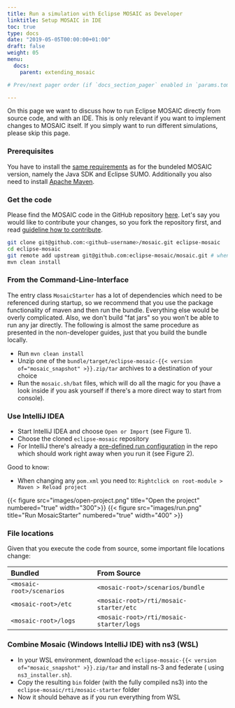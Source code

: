 ```yaml
---
title: Run a simulation with Eclipse MOSAIC as Developer
linktitle: Setup MOSAIC in IDE
toc: true
type: docs
date: "2019-05-05T00:00:00+01:00"
draft: false
weight: 05
menu:
  docs:
    parent: extending_mosaic

# Prev/next pager order (if `docs_section_pager` enabled in `params.toml`)

---
```


On this page we want to discuss how to run Eclipse MOSAIC directly from source code, and with an IDE. 
This is only relevant if you want to implement changes to MOSAIC itself. If you simply want to run different simulations, please skip this page.

### Prerequisites

You have to install the [same requirements](/docs/getting_started/#additional-software) as for the bundeled MOSAIC version, namely the Java SDK and Eclipse SUMO. Additionally you also need to install [Apache Maven](https://maven.apache.org/download.cgi).

### Get the code

Please find the MOSAIC code in the GitHub repository [here](https://github.com/eclipse-mosaic/mosaic). Let's say you would like to contribute your changes, so you fork the repository first, and read [guideline how to contribute](https://github.com/eclipse-mosaic/mosaic/blob/main/CONTRIBUTING.md).

```bash
git clone git@github.com:<github-username>/mosaic.git eclipse-mosaic
cd eclipse-mosaic
git remote add upstream git@github.com:eclipse-mosaic/mosaic.git # when using ssh
mvn clean install
```

### From the Command-Line-Interface

The entry class `MosaicStarter` has a lot of dependencies which need to be referenced during startup, so we recommend that you use the package functionality of maven and then run the bundle. Everything else would be overly complicated. Also, we don't build "fat jars" so you won't be able to run any jar directly. The following is almost the same procedure as presented in the non-developer guides, just that you build the bundle locally.

- Run `mvn clean install`
- Unzip one of the `bundle/target/eclipse-mosaic-{{< version of="mosaic_snapshot" >}}.zip/tar` archives to a destination of your choice
- Run the `mosaic.sh/bat` files, which will do all the magic for you (have a look inside if you ask yourself if there's a more direct way to start from console).

### Use IntelliJ IDEA

- Start IntelliJ IDEA and choose `Open or Import` (see Figure 1).
- Choose the cloned `eclipse-mosaic` repository
- For IntelliJ there's already a [pre-defined run configuration](https://github.com/eclipse-mosaic/mosaic/blob/main/rti/mosaic-starter/MosaicStarter.run.xml) in the repo which should work right away when you run it (see Figure 2).

Good to know: 
- When changing any `pom.xml` you need to: `Rightclick on root-module > Maven > Reload project`

{{< figure src="images/open-project.png" title="Open the project" numbered="true" width="300">}}
{{< figure src="images/run.png" title="Run MosaicStarter" numbered="true" width="400" >}}

### File locations

Given that you execute the code from source, some important file locations change:

| Bundled                   | From Source                             |
|:--------------------------|:----------------------------------------|
| `<mosaic-root>/scenarios` | `<mosaic-root>/scenarios/bundle`        |
| `<mosaic-root>/etc`       | `<mosaic-root>/rti/mosaic-starter/etc`  |
| `<mosaic-root>/logs`      | `<mosaic-root>/rti/mosaic-starter/logs` |

### Combine Mosaic (Windows IntelliJ IDE) with ns3 (WSL)

- In your WSL environment, download the `eclipse-mosaic-{{< version of="mosaic_snapshot" >}}.zip/tar` and install ns-3 and federate (
  using `ns3_installer.sh`).
- Copy the resulting `bin` folder (with the fully compiled ns3) into the `eclipse-mosaic/rti/mosaic-starter` folder
- Now it should behave as if you run everything from WSL